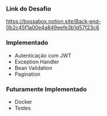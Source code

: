 ### Link do Desafio
https://bossabox.notion.site/Back-end-0b2c45f1a00e4a849eefe3b1d57f23c6

### Implementado
- Autenticação com JWT
- Exception Handler 
- Bean Validation
- Pagination

### Futuramente Implementado
- Docker
- Testes
